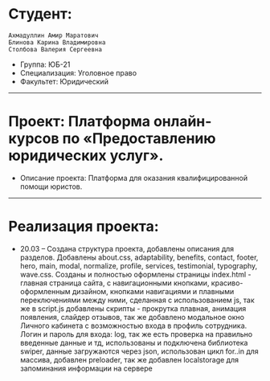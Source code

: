 # Студент: 
    Ахмадуллин Амир Маратович
    Блинова Карина Владимировна
    Столбова Валерия Сергеевна
- Группа: ЮБ-21
- Специализация: Уголовное право
- Факультет: Юридический
---
# Проект: Платформа онлайн-курсов по «Предоставлению юридических услуг».
- Описание проекта: Платформа для оказания квалифицированной помощи юристов.
---
# Реализация проекта:
- 20.03 – Создана структура проекта, добавлены описания для разделов. Добавлены about.css, adaptability, benefits, contact, footer, hero, main, modal, normalize, profile, services, testimonial, typography, wave.css. Созданы и полностью оформлены страницы index.html - главная страница сайта, с навигационными кнопками, красиво-оформленным дизайном, кнопками навигациями и плавными переключениями между ними, сделанная с использованием js, так же в script.js добавлены скрипты - прокрутка плавная, анимация появления, слайдер отзывов, так же добавлено модальное окно Личного кабинета с возможностью входа в профиль сотрудника. Логин и пароль для входа: log, так же есть проверка на правильно введенные данные и тд, использованы и подключена библиотека swiper, данные загружаются через json, использован цикл for..in для массива, добавлен preloader, так же добавлен localstorage для запоминания информации на сервере



